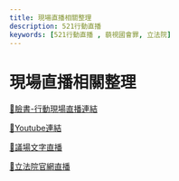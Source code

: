 ```yaml
---
title: 現場直播相關整理
description: 521行動直播
keywords: [521行動直播 , 藐視國會罪, 立法院]
---
```


# 現場直播相關整理

[🔗臉書-行動現場直播連結](https://www.facebook.com/100064556625684/videos/367642095887070)

[🔗Youtube連結](https://www.youtube.com/watch?v=1oT6yfnxP58)

<!--## [🔗議場直播-台視Youtube](https://www.youtube.com/watch?v=ZWacrdfnzN0)-->

[🔗議場文字直播](https://hackmd.io/gL2r81VBTZOOjxpg-tnUqg?edit)

[🔗立法院官網直播]( https://www.ly.gov.tw/Home/Index.aspx)


